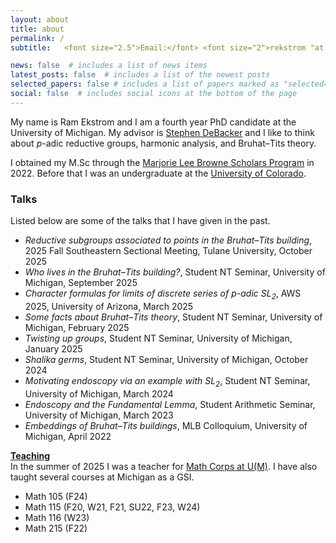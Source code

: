 ```yaml
---
layout: about
title: about
permalink: /
subtitle:   <font size="2.5">Email:</font> <font size="2">rekstrom "at umich.edu"</font>

news: false  # includes a list of news items
latest_posts: false  # includes a list of the newest posts
selected_papers: false # includes a list of papers marked as "selected={true}"
social: false  # includes social icons at the bottom of the page
---
```


My name is Ram Ekstrom and I am a fourth year PhD candidate at the University of Michigan. My advisor is [Stephen DeBacker](https://dept.math.lsa.umich.edu/~smdbackr/) and I like to think about $p$-adic reductive groups, harmonic analysis, and Bruhat–Tits theory.


I obtained my M.Sc through the [Marjorie Lee Browne Scholars Program](https://lsa.umich.edu/math/graduates/GraduateStudentHandbook/the-marjorie-lee-browne-scholars-program.html) in 2022. Before that I was an undergraduate at the [University of Colorado](https://www.colorado.edu/math/).


### Talks

Listed below are some of the talks that I have given in the past.

- *Reductive subgroups associated to points in the Bruhat–Tits building*, 2025 Fall Southeastern Sectional Meeting, Tulane University, October 2025
- *Who lives in the Bruhat–Tits building?*, Student NT Seminar, University of Michigan, September 2025
- *Character formulas for limits of discrete series of $p$-adic $\mathrm{SL}_2$*, AWS 2025, University of Arizona, March 2025
- *Some facts about Bruhat–Tits theory*, Student NT Seminar, University of Michigan, February 2025
- *Twisting up groups*, Student NT Seminar, University of Michigan, January 2025
- *Shalika germs*, Student NT Seminar, University of Michigan, October 2024
- *Motivating endoscopy via an example with $\mathrm{SL}_2$*, Student NT Seminar, University of Michigan, March 2024
- *Endoscopy and the Fundamental Lemma*, Student Arithmetic Seminar, University of Michigan, March 2023
- *Embeddings of Bruhat–Tits buildings*, MLB Colloquium, University of Michigan, April 2022


<b><ins>Teaching</ins></b><br>
In the summer of 2025 I was a teacher for <a href="https://sites.lsa.umich.edu/math-corps/">Math Corps at U(M)<a/>. I have also taught several courses at Michigan as a GSI.
<ul>
  <li>Math 105 (F24) </li>
  <li>Math 115 (F20, W21, F21, SU22, F23, W24)</li>
  <li>Math 116 (W23)</li>
  <li>Math 215 (F22)</li>
</ul>

